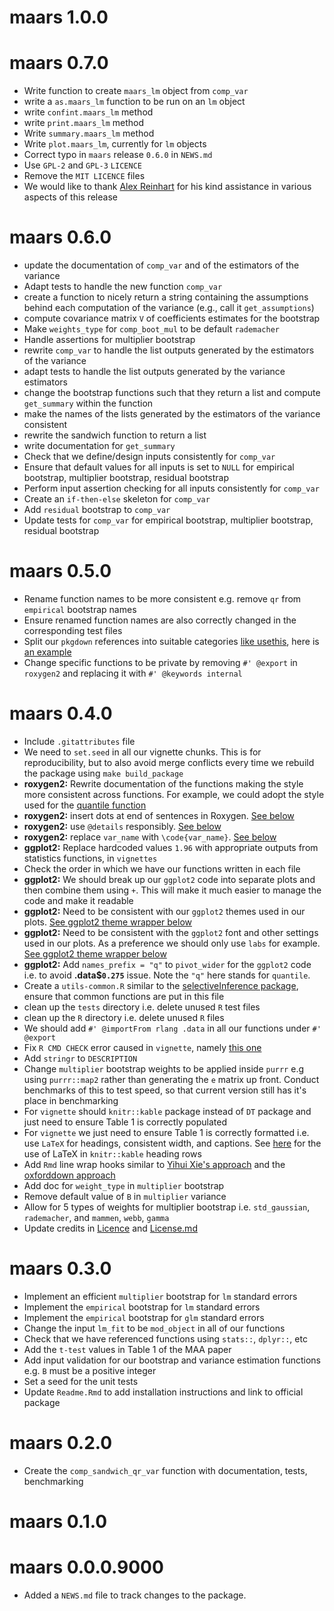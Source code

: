 # maars 1.0.0

# maars 0.7.0

* Write function to create `maars_lm` object from `comp_var`
* write a `as.maars_lm` function to be run on an `lm` object
* write `confint.maars_lm` method
* write `print.maars_lm` method
* Write `summary.maars_lm` method
* Write `plot.maars_lm`, currently for `lm` objects
* Correct typo in `maars` release `0.6.0` in `NEWS.md`
* Use `GPL-2` and `GPL-3` `LICENCE`
* Remove the `MIT LICENCE` files
* We would like to thank [Alex Reinhart](https://www.refsmmat.com/) for his kind
assistance in various aspects of this release

# maars 0.6.0

* update the documentation of `comp_var` and of the estimators of the variance
* Adapt tests to handle the new function `comp_var`
* create a function to nicely return a string containing the assumptions behind each computation of the variance (e.g., call it `get_assumptions`)
* compute covariance matrix `V` of coefficients estimates for the bootstrap
* Make `weights_type` for `comp_boot_mul` to be default `rademacher`
* Handle assertions for multiplier bootstrap
* rewrite `comp_var` to handle the list outputs generated by the estimators of the variance
* adapt tests to handle the list outputs generated by the variance estimators
* change the bootstrap functions such that they return a list and compute `get_summary` within the function
* make the names of the lists generated by the estimators of the variance consistent 
* rewrite the sandwich function to return a list
* write documentation for `get_summary`
* Check that we define/design inputs consistently for `comp_var`
* Ensure that default values for all inputs is set to `NULL` for empirical bootstrap, multiplier bootstrap, residual bootstrap
* Perform input assertion checking for all inputs consistently for `comp_var`
* Create an `if-then-else` skeleton for `comp_var`
* Add `residual` bootstrap to `comp_var`
* Update tests for `comp_var` for empirical bootstrap, multiplier bootstrap, residual bootstrap

# maars 0.5.0

* Rename function names to be more consistent e.g. remove `qr` from `empirical` bootstrap names
* Ensure renamed function names are also correctly changed in the corresponding test files
* Split our `pkgdown` references into suitable categories [like usethis](https://usethis.r-lib.org/reference/index.html), here is [an example](https://github.com/r-lib/usethis/blob/45d0fef414fd69ac7ed468d196e93db7f2008e27/_pkgdown.yml)
* Change specific functions to be private by removing `#' @export` in `roxygen2` and replacing it with `#' @keywords internal`


# maars 0.4.0

* Include `.gitattributes` file
* We need to `set.seed` in all our vignette chunks. This is for 
reproducibility, but to also avoid merge conflicts every time we rebuild the 
package using `make build_package`
* **roxygen2:** Rewrite documentation of the functions making the style more 
consistent across functions. For example, we could adopt the style used for 
the [quantile function](https://www.rdocumentation.org/packages/stats/versions/3.6.2/topics/quantile)
* **roxygen2:** insert dots at end of sentences in Roxygen. 
[See below](https://github.com/shamindras/maars/issues/24?fbclid=IwAR0JsSrXZGUpYyuizsTFIL8Q0dUvOy_WVbUWBuvZlygg4rmjuo0rU5xNGvM#issuecomment-751913442)
* **roxygen2:** use `@details` responsibly. 
[See below](https://github.com/shamindras/maars/issues/24?fbclid=IwAR0JsSrXZGUpYyuizsTFIL8Q0dUvOy_WVbUWBuvZlygg4rmjuo0rU5xNGvM#issuecomment-751913442)
* **roxygen2:** replace `var_name` with `\code{var_name}`. 
[See below](https://github.com/shamindras/maars/issues/24?fbclid=IwAR0JsSrXZGUpYyuizsTFIL8Q0dUvOy_WVbUWBuvZlygg4rmjuo0rU5xNGvM#issuecomment-751913442)
* **ggplot2:** Replace hardcoded values `1.96` with appropriate outputs 
from statistics functions, in `vignettes`
* Check the order in which we have our functions written in each file
* **ggplot2:** We should break up our `ggplot2` code into separate plots 
and then combine them using `+`. This will make it much easier to manage the 
code and make it readable
* **ggplot2:** Need to be consistent with our `ggplot2` themes used in 
our plots. 
[See ggplot2 theme wrapper below](https://github.com/shamindras/maars/issues/24?fbclid=IwAR0JsSrXZGUpYyuizsTFIL8Q0dUvOy_WVbUWBuvZlygg4rmjuo0rU5xNGvM#issuecomment-751917061)
* **ggplot2:** Need to be consistent with the `ggplot2` font and 
other settings used in our plots. As a preference we should only 
use `labs` for example. 
[See ggplot2 theme wrapper below](https://github.com/shamindras/maars/issues/24?fbclid=IwAR0JsSrXZGUpYyuizsTFIL8Q0dUvOy_WVbUWBuvZlygg4rmjuo0rU5xNGvM#issuecomment-751917061)
* **ggplot2:** Add `names_prefix = "q"` to `pivot_wider` for 
the `ggplot2` code i.e. to avoid **.data$`0.275`** issue. Note 
the `"q"` here stands for `quantile`.
* Create a `utils-common.R` similar to the 
[selectiveInference package](https://github.com/selective-inference/R-software/blob/master/selectiveInference/R/funs.common.R#L87-L123), ensure that common functions are put in this file
* clean up the `tests` directory i.e. delete unused `R` test files
* clean up the `R` directory i.e. delete unused `R` files
* We should add `#' @importFrom rlang .data` in all our functions under `#' @export`
* Fix `R CMD CHECK` error caused in `vignette`, namely [this one](https://github.com/shamindras/maars/pull/21/checks?check_run_id=1555124560)
* Add `stringr` to `DESCRIPTION`
* Change `multiplier` bootstrap weights to be applied inside `purrr` e.g using `purrr::map2` rather than generating the `e` matrix up front. Conduct benchmarks of this to test speed, so that current version still has it's place in benchmarking
* For `vignette` should `knitr::kable` package instead of `DT` package and just need to ensure Table 1 is correctly populated
* For `vignette` we just need to ensure Table 1 is correctly formatted i.e. use `LaTeX` for headings, consistent width, and captions. See [here](https://bookdown.org/yihui/rmarkdown-cookbook/kable.html#escape-special-characters) for the use of LaTeX in `knitr::kable` heading rows
* Add `Rmd` line wrap hooks similar to [Yihui Xie's approach](https://github.com/yihui/knitr-examples/blob/master/077-wrap-output.Rmd#L14-L27) and the [oxforddown approach](https://github.com/ulyngs/oxforddown/blob/master/index.Rmd#L69-L72)
* Add doc for `weight_type` in `multiplier` bootstrap
* Remove default value of `B` in `multiplier` variance
* Allow for 5 types of weights for multiplier bootstrap i.e. `std_gaussian`, `rademacher`, and `mammen`, `webb`, `gamma`
* Update credits in [Licence](https://github.com/shamindras/maars/blob/main/LICENSE) and [License.md](https://github.com/shamindras/maars/blob/main/LICENSE.md)

# maars 0.3.0

* Implement an efficient `multiplier` bootstrap for `lm` standard errors
* Implement the `empirical` bootstrap for `lm` standard errors
* Implement the `empirical` bootstrap for `glm` standard errors
* Change the input `lm_fit` to be `mod_object` in all of our functions
* Check that we have referenced functions using `stats::`, `dplyr::`, etc
* Add the `t-test` values in Table 1 of the MAA paper
* Add input validation for our bootstrap and variance estimation functions 
e.g. `B` must be a positive integer
* Set a seed for the unit tests
* Update `Readme.Rmd` to add installation instructions and link to official package

# maars 0.2.0

* Create the `comp_sandwich_qr_var` function with documentation, tests, benchmarking

# maars 0.1.0

# maars 0.0.0.9000

* Added a `NEWS.md` file to track changes to the package.
